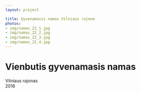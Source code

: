 ```yaml
---
layout: project

title: Gyvenamasis namas Vilniaus rajone
photos:
- img/namas_22_1.jpg
- img/namas_22_2.jpg
- img/namas_22_3.jpg
- img/namas_22_4.jpg
---
```

<h1>Vienbutis gyvenamasis namas</h1>
<p>Vilniaus rajonas<br/>2016</p>